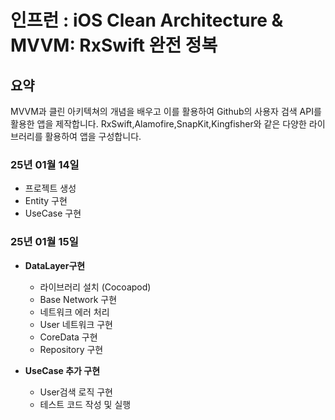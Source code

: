 # 인프런 : iOS Clean Architecture & MVVM: RxSwift 완전 정복

## 요약
MVVM과 클린 아키텍쳐의 개념을 배우고 이를 활용하여 Github의 사용자 검색 API를 활용한 앱을 제작합니다.
RxSwift,Alamofire,SnapKit,Kingfisher와 같은 다양한 라이브러리를 활용하여 앱을 구성합니다.

### 25년 01월 14일
- 프로젝트 생성
- Entity 구현
- UseCase 구현

### 25년 01월 15일
- **DataLayer구현**
  - 라이브러리 설치 (Cocoapod)
  - Base Network 구현
  - 네트워크 에러 처리
  - User 네트워크 구현
  - CoreData 구현
  - Repository 구현

- **UseCase 추가 구현**
  - User검색 로직 구현
  - 테스트 코드 작성 및 실행 
